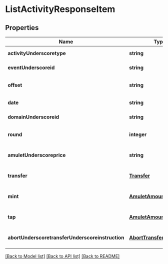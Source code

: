# ListActivityResponseItem

## Properties
Name | Type | Description | Notes
------------ | ------------- | ------------- | -------------
**activityUnderscoretype** | **string** |  | [default to null]
**eventUnderscoreid** | **string** |  | [default to null]
**offset** | **string** |  | [optional] [default to null]
**date** | **string** |  | [default to null]
**domainUnderscoreid** | **string** |  | [default to null]
**round** | **integer** |  | [optional] [default to null]
**amuletUnderscoreprice** | **string** |  | [optional] [default to null]
**transfer** | [**Transfer**](Transfer.md) |  | [optional] [default to null]
**mint** | [**AmuletAmount**](AmuletAmount.md) |  | [optional] [default to null]
**tap** | [**AmuletAmount**](AmuletAmount.md) |  | [optional] [default to null]
**abortUnderscoretransferUnderscoreinstruction** | [**AbortTransferInstruction**](AbortTransferInstruction.md) |  | [optional] [default to null]

[[Back to Model list]](../README.md#documentation-for-models) [[Back to API list]](../README.md#documentation-for-api-endpoints) [[Back to README]](../README.md)


